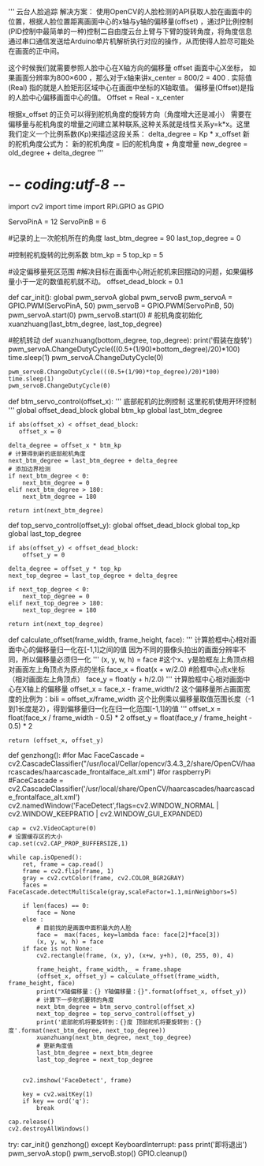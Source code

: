 '''
云台人脸追踪
解决方案：
使用OpenCV的人脸检测的API获取人脸在画面中的位置，根据人脸位置距离画面中心的x轴与y轴的偏移量(offset) ，通过P比例控制(PID控制中最简单的一种)控制二自由度云台上臂与下臂的旋转角度，将角度信息通过串口通信发送给Arduino单片机解析执行对应的操作，从而使得人脸尽可能处在画面的正中间。

这个时候我们就需要参照人脸中心在X轴方向的偏移量 offset
画面中心X坐标， 如果画面分辨率为800×600 ，那么对于x轴来讲x_center = 800/2 = 400 .
实际值(Real) 指的就是人脸矩形区域中心在画面中坐标的X轴取值。
偏移量(Offset)是指的人脸中心偏移画面中心的值。
Offset = Real - x_center

根据x_offset 的正负可以得到舵机角度的旋转方向（角度增大还是减小）
需要在偏移量与舵机角度的增量之间建立某种联系,这种关系就是线性关系y=k*x。这里我们定义一个比例系数(Kp)来描述这段关系：
delta_degree = Kp * x_offset
新的舵机角度公式为：
新的舵机角度 = 旧的舵机角度 + 角度增量
new_degree = old_degree + delta_degree
'''




# -*- coding:utf-8 -*-
import cv2
import time
import RPi.GPIO as GPIO

ServoPinA = 12
ServoPinB = 6

#记录的上一次舵机所在的角度
last_btm_degree = 90
last_top_degree = 0

#控制舵机旋转的比例系数
btm_kp = 5
top_kp = 5 

#设定偏移量死区范围
#解决目标在画面中心附近舵机来回摆动的问题，如果偏移量小于一定的数值舵机就不动。
offset_dead_block = 0.1

def car_init():
    global pwm_servoA
    global pwm_servoB
    pwm_servoA = GPIO.PWM(ServoPinA, 50)
    pwm_servoB = GPIO.PWM(ServoPinB, 50)
    pwm_servoA.start(0)
    pwm_servoB.start(0)
    # 舵机角度初始化
    xuanzhuang(last_btm_degree, last_top_degree)

#舵机转动
def xuanzhuang(bottom_degree, top_degree):
    print('假装在旋转')
    pwm_servoA.ChangeDutyCycle(((0.5+(1/90)*bottom_degree)/20)*100)
    time.sleep(1)
    pwm_servoA.ChangeDutyCycle(0)

    pwm_servoB.ChangeDutyCycle(((0.5+(1/90)*top_degree)/20)*100)
    time.sleep(1)
    pwm_servoB.ChangeDutyCycle(0)





def btm_servo_control(offset_x):
    '''
    底部舵机的比例控制
    这里舵机使用开环控制
    '''
    global offset_dead_block
    global btm_kp
    global last_btm_degree
    
    if abs(offset_x) < offset_dead_block:
       offset_x = 0

    delta_degree = offset_x * btm_kp
    # 计算得到新的底部舵机角度
    next_btm_degree = last_btm_degree + delta_degree
    # 添加边界检测
    if next_btm_degree < 0:
        next_btm_degree = 0
    elif next_btm_degree > 180:
        next_btm_degree = 180
    
    return int(next_btm_degree)

def top_servo_control(offset_y):
    global offset_dead_block
    global top_kp
    global last_top_degree

    if abs(offset_y) < offset_dead_block:
        offset_y = 0

    delta_degree = offset_y * top_kp
    next_top_degree = last_top_degree + delta_degree
    
    if next_top_degree < 0:
        next_top_degree = 0
    elif next_top_degree > 180:
        next_top_degree = 180
    
    return int(next_top_degree)



def calculate_offset(frame_width, frame_height, face):
    '''
    计算脸框中心相对画面中心的偏移量归一化在[-1,1]之间的值
    因为不同的摄像头拍出的画面分辨率不同，所以偏移量必须归一化
    '''
    (x, y, w, h) = face #这个x、y是脸框左上角顶点相对画面左上角顶点为原点的坐标
    face_x = float(x + w/2.0) #脸框中心点x坐标（相对画面左上角顶点）
    face_y = float(y + h/2.0)
    '''
    计算脸框中心相对画面中心在X轴上的偏移量
    offset_x = face_x - frame_width/2
    这个偏移量所占画面宽度的比例为：bili = offset_x/frame_width
    这个比例乘以偏移量取值范围长度（-1到1长度是2），得到偏移量归一化在归一化范围[-1,1]的值
    '''
    offset_x = float(face_x / frame_width - 0.5) * 2
    offset_y = float(face_y / frame_height - 0.5) * 2

    return (offset_x, offset_y)



def genzhong():
    #for Mac
    FaceCascade = cv2.CascadeClassifier("/usr/local/Cellar/opencv/3.4.3_2/share/OpenCV/haarcascades/haarcascade_frontalface_alt.xml")
    #for raspberryPi
    #FaceCascade = cv2.CascadeClassifier('/usr/local/share/OpenCV/haarcascades/haarcascade_frontalface_alt.xml')
    cv2.namedWindow('FaceDetect',flags=cv2.WINDOW_NORMAL | cv2.WINDOW_KEEPRATIO | cv2.WINDOW_GUI_EXPANDED)

    cap = cv2.VideoCapture(0)
    # 设置缓存区的大小
    cap.set(cv2.CAP_PROP_BUFFERSIZE,1)

    while cap.isOpened():
        ret, frame = cap.read()
        frame = cv2.flip(frame, 1)
        gray = cv2.cvtColor(frame, cv2.COLOR_BGR2GRAY)
        faces = FaceCascade.detectMultiScale(gray,scaleFactor=1.1,minNeighbors=5)
    
        if len(faces) == 0:
            face = None
        else :
            # 目前找的是画面中面积最大的人脸
            face =  max(faces, key=lambda face: face[2]*face[3])
            (x, y, w, h) = face
        if face is not None:
            cv2.rectangle(frame, (x, y), (x+w, y+h), (0, 255, 0), 4)

            frame_height, frame_width,_ = frame.shape
            (offset_x, offset_y) = calculate_offset(frame_width, frame_height, face)
            print("X轴偏移量：{} Y轴偏移量：{}".format(offset_x, offset_y))
            # 计算下一步舵机要转的角度
            next_btm_degree = btm_servo_control(offset_x)
            next_top_degree = top_servo_control(offset_y)
            print('底部舵机将要旋转到：{}度 顶部舵机将要旋转到：{}度'.format(next_btm_degree, next_top_degree))
            xuanzhuang(next_btm_degree, next_top_degree)
            # 更新角度值
            last_btm_degree = next_btm_degree
            last_top_degree = next_top_degree
        

        cv2.imshow('FaceDetect', frame)
    
        key = cv2.waitKey(1)
        if key == ord('q'):
            break

    cap.release()
    cv2.destroyAllWindows()

try:
    car_init()
    genzhong()
except KeyboardInterrupt:
    pass
print('即将退出')
pwm_servoA.stop()
pwm_servoB.stop()
GPIO.cleanup()
